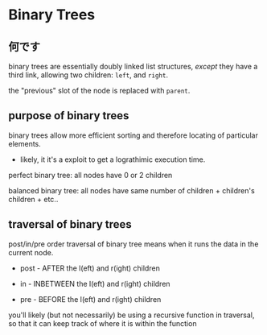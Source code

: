 # Binary Trees

## 何です

binary trees are essentially doubly linked list structures, *except* they have a third link, allowing two children: `left`, and `right`.

the "previous" slot of the node is replaced with `parent`.

## purpose of binary trees

binary trees allow more efficient sorting and therefore locating of particular elements.

- likely, it it's a exploit to get a lograthimic execution time.

perfect binary tree: all nodes have 0 or 2 children

balanced binary tree: all nodes have same number of children + children's children + etc..

## traversal of binary trees

post/in/pre order traversal of binary tree means when it runs the data in the current node.

* post - AFTER the l(eft) and r(ight) children

* in - INBETWEEN the l(eft) and r(ight) children

* pre - BEFORE the l(eft) and r(ight) children

you'll likely (but not necessarily) be using a recursive function in traversal, so that it can keep track of where it is within the function


